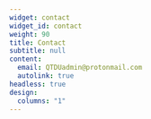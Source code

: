 ```yaml
---
widget: contact
widget_id: contact
weight: 90
title: Contact
subtitle: null
content:
  email: QTDUadmin@protonmail.com
  autolink: true
headless: true
design:
  columns: "1"
---
```

